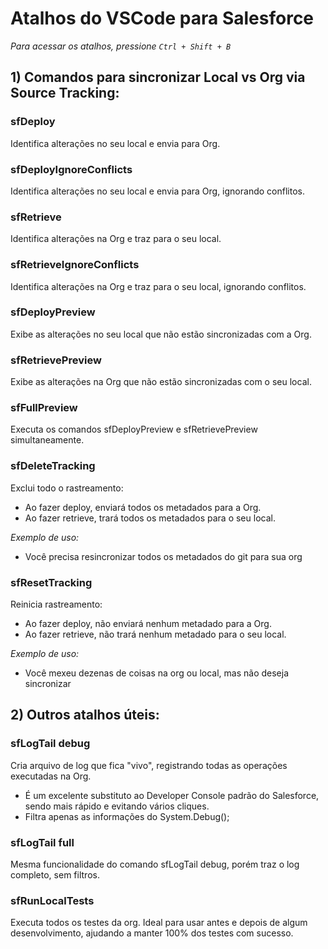 # Atalhos do VSCode para Salesforce
_Para acessar os atalhos, pressione `Ctrl + Shift + B`_

## 1) Comandos para sincronizar Local vs Org via Source Tracking:

### sfDeploy
Identifica alterações no seu local e envia para Org.

### sfDeployIgnoreConflicts
Identifica alterações no seu local e envia para Org, ignorando conflitos.

### sfRetrieve
Identifica alterações na Org e traz para o seu local.

### sfRetrieveIgnoreConflicts
Identifica alterações na Org e traz para o seu local, ignorando conflitos.

### sfDeployPreview
Exibe as alterações no seu local que não estão sincronizadas com a Org.

### sfRetrievePreview
Exibe as alterações na Org que não estão sincronizadas com o seu local.

### sfFullPreview
Executa os comandos sfDeployPreview e sfRetrievePreview simultaneamente.

### sfDeleteTracking
Exclui todo o rastreamento:
- Ao fazer deploy, enviará todos os metadados para a Org.
- Ao fazer retrieve, trará todos os metadados para o seu local.

_Exemplo de uso:_
- Você precisa resincronizar todos os metadados do git para sua org

### sfResetTracking
Reinicia rastreamento:
- Ao fazer deploy, não enviará nenhum metadado para a Org.
- Ao fazer retrieve, não trará nenhum metadado para o seu local.

_Exemplo de uso:_
- Você mexeu dezenas de coisas na org ou local, mas não deseja sincronizar


## 2) Outros atalhos úteis:

### sfLogTail debug
Cria arquivo de log que fica "vivo", registrando todas as operações executadas na Org.
- É um excelente substituto ao Developer Console padrão do Salesforce, sendo mais rápido e evitando vários cliques.
- Filtra apenas as informações do System.Debug();

### sfLogTail full
Mesma funcionalidade do comando sfLogTail debug, porém traz o log completo, sem filtros.

### sfRunLocalTests
Executa todos os testes da org. Ideal para usar antes e depois de algum desenvolvimento, ajudando a manter 100% dos testes com sucesso.